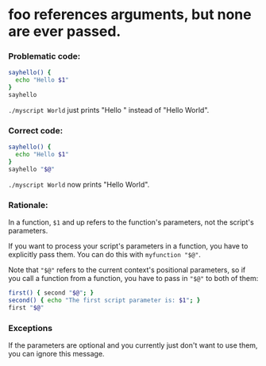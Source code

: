 # foo references arguments, but none are ever passed.

### Problematic code:

```sh
sayhello() {
  echo "Hello $1"
}
sayhello
```

`./myscript World` just prints "Hello " instead of "Hello World".

### Correct code:

```sh
sayhello() {
  echo "Hello $1"
}
sayhello "$@"
```

`./myscript World` now prints "Hello World".

### Rationale:

In a function, `$1` and up refers to the function's parameters, not the script's parameters.

If you want to process your script's parameters in a function, you have to explicitly pass them. You can do this with `myfunction "$@"`.

Note that `"$@"` refers to the current context's positional parameters, so if you call a function from a function, you have to pass in `"$@"` to both of them:

```sh
first() { second "$@"; }
second() { echo "The first script parameter is: $1"; }
first "$@"
```

### Exceptions

If the parameters are optional and you currently just don't want to use them, you can ignore this message.
